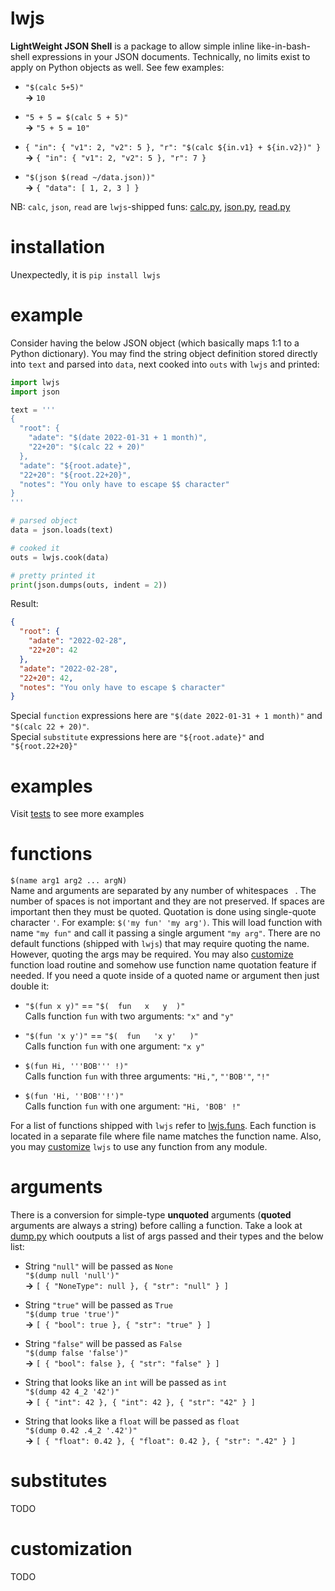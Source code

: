 # lwjs
**LightWeight JSON Shell** is a package to allow simple inline like-in-bash-shell expressions in your JSON documents. Technically, no limits exist to apply on Python objects as well. See few examples:
- `"$(calc 5+5)"`\
  **->** `10`
  
- `"5 + 5 = $(calc 5 + 5)"`\
  **->** `"5 + 5 = 10"`
  
- `{ "in": { "v1": 2, "v2": 5 }, "r": "$(calc ${in.v1} + ${in.v2})" }`\
  **->** `{ "in": { "v1": 2, "v2": 5 }, "r": 7 }`
  
- `"$(json $(read ~/data.json))"`\
  **->** `{ "data": [ 1, 2, 3 ] }`
  
NB: `calc`, `json`, `read` are `lwjs`-shipped funs: [calc.py](/lwjs/funs/calc.py), [json.py](/lwjs/funs/json.py), [read.py](/lwjs/funs/read.py)

# installation
Unexpectedly, it is `pip install lwjs`

# example
Consider having the below JSON object (which basically maps 1:1 to a Python dictionary). You may find the string object definition stored directly into `text` and parsed into `data`, next cooked into `outs` with `lwjs` and printed:
```python
import lwjs
import json

text = '''
{
  "root": {
    "adate": "$(date 2022-01-31 + 1 month)",
    "22+20": "$(calc 22 + 20)"
  },
  "adate": "${root.adate}",
  "22+20": "${root.22+20}",
  "notes": "You only have to escape $$ character"
}
'''

# parsed object
data = json.loads(text)

# cooked it
outs = lwjs.cook(data)

# pretty printed it
print(json.dumps(outs, indent = 2))
```
Result:
```json
{
  "root": {
    "adate": "2022-02-28",
    "22+20": 42
  },
  "adate": "2022-02-28",
  "22+20": 42,
  "notes": "You only have to escape $ character"
}
```

Special `function` expressions here are `"$(date 2022-01-31 + 1 month)"` and `"$(calc 22 + 20)"`.\
Special `substitute` expressions here are `"${root.adate}"` and `"${root.22+20}"`

# examples
Visit [tests](/test) to see more examples

# functions
`$(name arg1 arg2 ... argN)`\
Name and arguments are separated by any number of whitespaces ` `. The number of spaces is not important and they are not preserved. If spaces are important then they must be quoted. Quotation is done using single-quote character `'`. For example: `$('my fun' 'my arg')`. This will load function with name `"my fun"` and call it passing a single argument `"my arg"`. There are no default functions (shipped with `lwjs`) that may require quoting the name. However, quoting the args may be required. You may also [customize](#customization) function load routine and somehow use function name quotation feature if needed. If you need a quote inside of a quoted name or argument then just double it:
- `"$(fun x y)"` == `"$(  fun   x   y  )"`\
  Calls function `fun` with two arguments: `"x"` and `"y"`
  
- `"$(fun 'x y')"` == `"$(  fun   'x y'   )"`\
  Calls function `fun` with one argument: `"x y"`
  
- `$(fun Hi, '''BOB''' !)"`\
  Calls function `fun` with three arguments: `"Hi,"`, `"'BOB'"`, `"!"`
  
- `$(fun 'Hi, ''BOB''!')"`\
  Calls function `fun` with one argument: `"Hi, 'BOB' !"`
  
For a list of functions shipped with `lwjs` refer to [lwjs.funs](/lwjs/funs). Each function is located in a separate file where file name matches the function name. Also, you may [customize](#customization) `lwjs` to use any function from any module.

# arguments
There is a conversion for simple-type **unquoted** arguments (**quoted** arguments are always a string) before calling a function. Take a look at [dump.py](/lwjs/funs/dump.py) which ooutputs a list of args passed and their types and the below list:
- String `"null"` will be passed as `None`\
  `"$(dump null 'null')"`\
  **->** `[ { "NoneType": null }, { "str": "null" } ]`
  
- String `"true"` will be passed as `True`\
  `"$(dump true 'true')"`\
  **->** `[ { "bool": true }, { "str": "true" } ]`
  
- String `"false"` will be passed as `False`\
  `"$(dump false 'false')"`\
  **->** `[ { "bool": false }, { "str": "false" } ]`
  
- String that looks like an `int` will be passed as `int`\
  `"$(dump 42 4_2 '42')"`\
  **->** `[ { "int": 42 }, { "int": 42 }, { "str": "42" } ]`
  
- String that looks like a `float` will be passed as `float`\
  `"$(dump 0.42 .4_2 '.42')"`\
  **->** `[ { "float": 0.42 }, { "float": 0.42 }, { "str": ".42" } ]`

# substitutes
TODO

# customization
TODO
